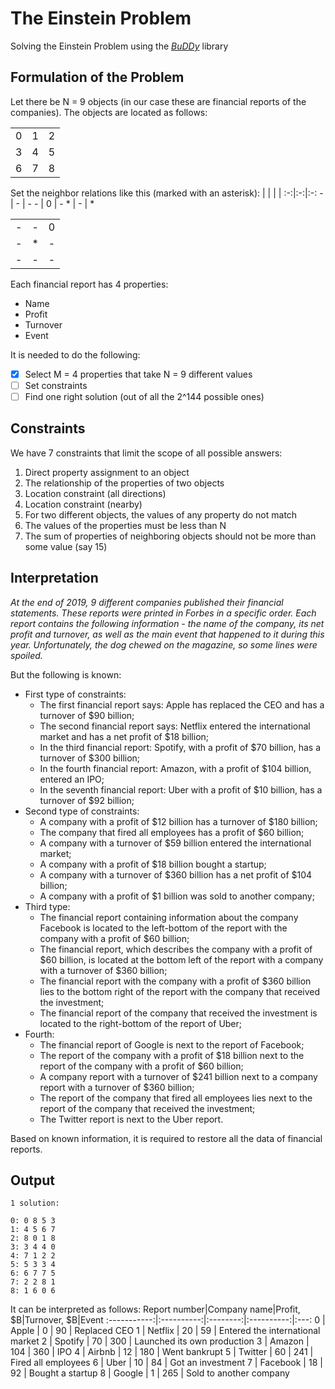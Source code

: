 # The Einstein Problem
Solving the Einstein Problem using the *[BuDDy](https://sourceforge.net/projects/buddy/)* library

## Formulation of the Problem
Let there be N = 9 objects (in our case these are financial reports of the companies). The objects are located as follows:

|  |   |  |
:-:|:-:|:-:
0 | 1 | 2
3 | 4 | 5
6 | 7 | 8

Set the neighbor relations like this (marked with an asterisk):
|  |   |  |
:-:|:-:|:-:
\- | \- | \-
\- | 0 | \-
\* | \- | *

|  |   |  |
:-:|:-:|:-:
\- | \- | 0
\- | \* | \-
\- | \- | \-

Each financial report has 4 properties:
* Name
* Profit
* Turnover
* Event

It is needed to do the following:
- [X] Select M = 4 properties that take N = 9 different values 
- [ ] Set constraints
- [ ] Find one right solution (out of all the 2^144 possible ones)

## Constraints
We have 7 constraints that limit the scope of all possible answers:
1. Direct property assignment to an object
2. The relationship of the properties of two objects
3. Location constraint (all directions)
4. Location constraint (nearby)
5. For two different objects, the values of any property do not match
6. The values of the properties must be less than N
7. The sum of properties of neighboring objects should not be more than some value (say 15)

## Interpretation
*At the end of 2019, 9 different companies published their financial statements. These reports were printed in Forbes in a specific order. Each report contains the following information - the name of the company, its net profit and turnover, as well as the main event that happened to it during this year. Unfortunately, the dog chewed on the magazine, so some lines were spoiled.*

But the following is known:
* First type of constraints:
  * The first financial report says: Apple has replaced the CEO and has a turnover of $90 billion;
  * The second financial report says: Netflix entered the international market and has a net profit of $18 billion;
  * In the third financial report: Spotify, with a profit of $70 billion, has a turnover of $300 billion;
  * In the fourth financial report: Amazon, with a profit of $104 billion, entered an IPO;
  * In the seventh financial report: Uber with a profit of $10 billion, has a turnover of $92 billion;
* Second type of constraints:
  * A company with a profit of $12 billion has a turnover of $180 billion;
  * The company that fired all employees has a profit of $60 billion;
  * A company with a turnover of $59 billion entered the international market;
  * A company with a profit of $18 billion bought a startup;
  * A company with a turnover of $360 billion has a net profit of $104 billion;
  * A company with a profit of $1 billion was sold to another company;
* Third type:
  * The financial report containing information about the company Facebook is located to the left-bottom of the report with the company with a profit of $60 billion;
  * The financial report, which describes the company with a profit of $60 billion, is located at the bottom left of the report with a company with a turnover of $360 billion;
  * The financial report with the company with a profit of $360 billion lies to the bottom right of the report with the company that received the investment;
  * The financial report of the company that received the investment is located to the right-bottom of the report of Uber;
* Fourth:
  * The financial report of Google is next to the report of Facebook;
  * The report of the company with a profit of $18 billion next to the report of the company with a profit of $60 billion;
  * A company report with a turnover of $241 billion next to a company report with a turnover of $360 billion;
  * The report of the company that fired all employees lies next to the report of the company that received the investment;
  * The Twitter report is next to the Uber report.
  
Based on known information, it is required to restore all the data of financial reports.

## Output
```
1 solution:

0: 0 8 5 3 
1: 4 5 6 7 
2: 8 0 1 8 
3: 3 4 4 0 
4: 7 1 2 2 
5: 5 3 3 4 
6: 6 7 7 5 
7: 2 2 8 1 
8: 1 6 0 6 
```

It can be interpreted as follows:
Report number|Company name|Profit, $B|Turnover, $B|Event
:-----------:|:----------:|:--------:|:----------:|:---:
0 | Apple | 0 | 90 | Replaced CEO
1 | Netflix | 20 | 59 | Entered the international market
2 | Spotify | 70 | 300 | Launched its own production
3 | Amazon | 104 | 360 | IPO
4 | Airbnb | 12 | 180 | Went bankrupt
5 | Twitter | 60 | 241 | Fired all employees
6 | Uber | 10 | 84 | Got an investment
7 | Facebook | 18 | 92 | Bought a startup
8 | Google | 1 | 265 | Sold to another company
